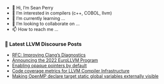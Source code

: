 - 👋 Hi, I’m Sean Perry
- 👀 I’m interested in compilers (c++, COBOL, llvm)
- 🌱 I’m currently learning ...
- 💞️ I’m looking to collaborate on ...
- 📫 How to reach me ...

<!---
s66perry/s66perry is a ✨ special ✨ repository because its `README.md` (this file) appears on your GitHub profile.
You can click the Preview link to take a look at your changes.
--->
### 📕 Latest LLVM Discourse Posts

<!-- DISCOURSE-LLVM:START -->
- [RFC: Improving Clang’s Diagnostics](https://discourse.llvm.org/t/rfc-improving-clang-s-diagnostics/62584?page=2#post_26)
- [Announcing the 2022 EuroLLVM Program](https://discourse.llvm.org/t/announcing-the-2022-eurollvm-program/61741#post_4)
- [Enabling opaque pointers by default](https://discourse.llvm.org/t/enabling-opaque-pointers-by-default/61322?page=2#post_32)
- [Code coverage metrics for LLVM Compiler Infrastructure](https://discourse.llvm.org/t/code-coverage-metrics-for-llvm-compiler-infrastructure/61877?page=2#post_28)
- [Making OpenMP declare target static global variables externally visible](https://discourse.llvm.org/t/making-openmp-declare-target-static-global-variables-externally-visible/62670#post_2)
<!-- DISCOURSE-LLVM:END -->

